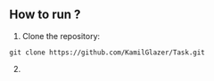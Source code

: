 ## How to run ?

1. Clone the repository:
<pre><code>git clone https://github.com/KamilGlazer/Task.git
</code></pre>

2. 

